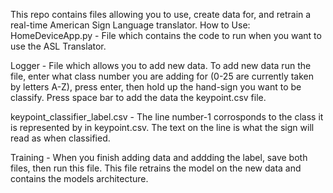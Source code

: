 This repo contains files allowing you to use, create data for, and retrain a real-time American Sign Language translator.
How to Use:
HomeDeviceApp.py - File which contains the code to run when you want to use the ASL Translator.

Logger - File which allows you to add new data. To add new data run the file, enter what class number you are adding for (0-25 are currently taken by letters
A-Z), press enter, then hold up the hand-sign you want to be classify. Press space bar to add the data the keypoint.csv file.

keypoint_classifier_label.csv - The line number-1 corrosponds to the class it is represented by in keypoint.csv. The text on the line is what the sign will 
read as when classified.

Training - When you finish adding data and addding the label, save both files, then run this file. This file retrains the model on the new data and contains
the models architecture. 
